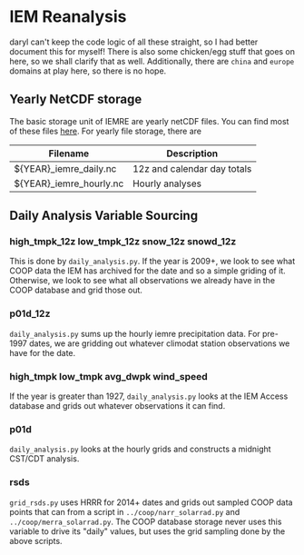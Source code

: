 # IEM Reanalysis

daryl can't keep the code logic of all these straight, so I had better document
this for myself! There is also some chicken/egg stuff that goes on here, so we
shall clarify that as well. Additionally, there are `china` and `europe` domains
at play here, so there is no hope.

## Yearly NetCDF storage

The basic storage unit of IEMRE are yearly netCDF files. You can find most of these files [here](https://mesonet.agron.iastate.edu/onsite/iemre/). For yearly file storage, there are

| Filename                 | Description                 |
| ------------------------ | --------------------------- |
| ${YEAR}\_iemre_daily.nc  | 12z and calendar day totals |
| ${YEAR}\_iemre_hourly.nc | Hourly analyses             |

## Daily Analysis Variable Sourcing

### high_tmpk_12z low_tmpk_12z snow_12z snowd_12z

This is done by `daily_analysis.py`. If the year is 2009+, we look to see what COOP data the IEM has archived for the date and so a simple griding of it. Otherwise, we look to see what all observations we already have in the COOP database and grid those out.

### p01d_12z

`daily_analysis.py` sums up the hourly iemre precipitation data. For pre-1997 dates, we are gridding out whatever climodat station observations we have for the date.

### high_tmpk low_tmpk avg_dwpk wind_speed

If the year is greater than 1927, `daily_analysis.py` looks at the IEM Access database and grids out whatever observations it can find.

### p01d

`daily_analysis.py` looks at the hourly grids and constructs a midnight CST/CDT analysis.

### rsds

`grid_rsds.py` uses HRRR for 2014+ dates and grids out sampled COOP data points that can from a script in `../coop/narr_solarrad.py` and `../coop/merra_solarrad.py`. The COOP database storage never uses this variable to drive its "daily" values, but uses the grid sampling done by the above scripts.
